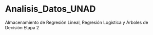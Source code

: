 # Analisis_Datos_UNAD
Almacenamiento de Regresión Lineal, Regresión Logística y Árboles de Decisión Etapa 2
